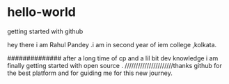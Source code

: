 # hello-world
getting started with github


hey there i am Rahul Pandey .i am in second year of iem college ,kolkata.

############## after a long time of cp and a lil bit dev knowledge i am finally getting started with open source .
//////////////////////thanks github for the best platform and for guiding me for this new journey.
